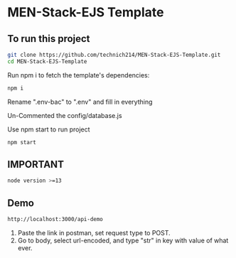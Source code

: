 # MEN-Stack-EJS Template 

## To run this project

```bash
git clone https://github.com/technich214/MEN-Stack-EJS-Template.git
cd MEN-Stack-EJS-Template
```

Run npm i to fetch the template's dependencies:

```bash
npm i
```

Rename  ".env-bac" to ".env" and fill in everything

Un-Commented the config/database.js

Use npm start to run project
```bash
npm start
```

## IMPORTANT
```bash
node version >=13
```

## Demo
```bash
http://localhost:3000/api-demo
```
1. Paste the link in postman, set request type to POST.
2. Go to body, select url-encoded, and type "str" in key with value of what ever.